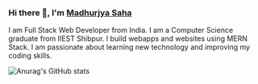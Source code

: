 ### Hi there 👋, I'm [Madhurjya Saha](https://www.linkedin.com/in/madhurjya-saha-32476421a/)
I am Full Stack Web Developer from India. I am a Computer Science graduate from IIEST Shibpur. I build webapps and websites using MERN Stack. I am passionate about learning new technology and improving my coding skills.



![Anurag's GitHub stats](https://github-readme-stats.vercel.app/api?username=Madhurjya8&hide=contribs,prs)

